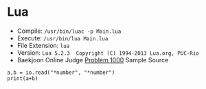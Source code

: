 # Lua

* Compile: `/usr/bin/luac -p Main.lua`
* Execute: `/usr/bin/lua Main.lua`
* File Extension: `lua`
* Version: `Lua 5.2.3  Copyright (C) 1994-2013 Lua.org, PUC-Rio`
* Baekjoon Online Judge [Problem 1000](https://www.acmicpc.net/problem/1000) Sample Source
````
a,b = io.read("*number", "*number")
print(a+b)
````


